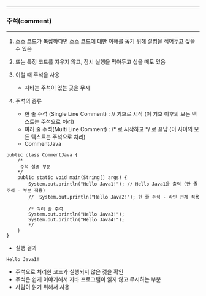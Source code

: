 -----
### 주석(comment)
-----
1. 소스 코드가 복잡하다면 소스 코드에 대한 이해를 돕기 위해 설명을 적어두고 싶을 수 있음
2. 또는 특정 코드를 지우지 않고, 잠시 실행을 막아두고 싶을 때도 있음
3. 이럴 때 주석을 사용
   - 자바는 주석이 있는 곳을 무시

4. 주석의 종류
   - 한 줄 주석 (Single Line Comment) : // 기호로 시작 (이 기호 이후의 모든 텍스트는 주석으로 처리)
   - 여러 줄 주석(Multi Line Comment) : /* 로 시작하고 */ 로 끝남 (이 사이의 모든 텍스트는 주석으로 처리)
   - CommentJava
```
public class CommentJava {
    /*
     주석 설명 부분
    */
    public static void main(String[] args) {
        System.out.println("Hello Java1!"); // Hello Java1을 출력 (한 줄 주석 - 부분 적용)
        //  System.out.println("Hello Java2!"); 한 줄 주석 - 라인 전체 적용
        
        /* 여러 줄 주석
        System.out.println("Hello Java3!");
        System.out.println("Hello Java4!"); 
        */
    }
}
```
   - 실행 결과
```
Hello Java1!
```

   - 주석으로 처리한 코드가 실행되지 않은 것을 확인
   - 주석은 쉽게 이야기해서 자바 프로그램이 읽지 않고 무시하는 부분
   - 사람이 읽기 위해서 사용
